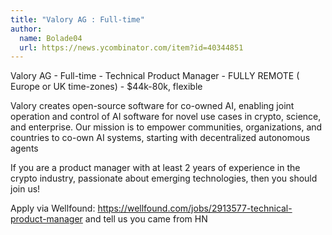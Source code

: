 ```yaml
---
title: "Valory AG : Full-time"
author:
  name: Bolade04
  url: https://news.ycombinator.com/item?id=40344851
---
```

Valory AG - Full-time - Technical Product Manager - FULLY REMOTE ( Europe or UK time-zones) - $44k-80k, flexible

Valory creates open-source software for co-owned AI, enabling joint operation and control of AI software for novel use cases in crypto, science, and enterprise. Our mission is to empower communities, organizations, and countries to co-own AI systems, starting with decentralized autonomous agents

If you are a product manager with at least 2 years of experience in the crypto industry, passionate about emerging technologies, then you should join us!

Apply via Wellfound: <a href="https:&#x2F;&#x2F;wellfound.com&#x2F;jobs&#x2F;2913577-technical-product-manager" rel="nofollow">https:&#x2F;&#x2F;wellfound.com&#x2F;jobs&#x2F;2913577-technical-product-manager</a> and tell us you came from HN
